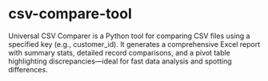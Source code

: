 # csv-compare-tool
Universal CSV Comparer is a Python tool for comparing CSV files using a specified key (e.g., customer_id). It generates a comprehensive Excel report with summary stats, detailed record comparisons, and a pivot table highlighting discrepancies—ideal for fast data analysis and spotting differences.
